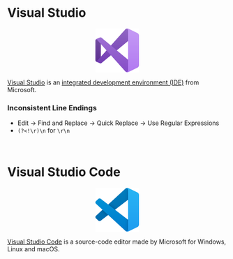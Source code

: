# Visual Studio

<p align="center"><img align="center" width="20%" height="20%" src="assets/visualstudio.svg"></p>

[Visual Studio](https://en.wikipedia.org/wiki/Microsoft_Visual_Studio) is an [integrated development environment (IDE)](https://en.wikipedia.org/wiki/Integrated_development_environment) from Microsoft.

### Inconsistent Line Endings

* Edit -> Find and Replace -> Quick Replace -> Use Regular Expressions<br>
* `(?<!\r)\n` for `\r\n`

<br>

# Visual Studio Code

<p align="center"><img align="center" width="20%" height="20%" src="assets/visualstudiocode.svg"></p>

[Visual Studio Code](https://en.wikipedia.org/wiki/Visual_Studio_Code) is a source-code editor made by Microsoft for Windows, Linux and macOS.

